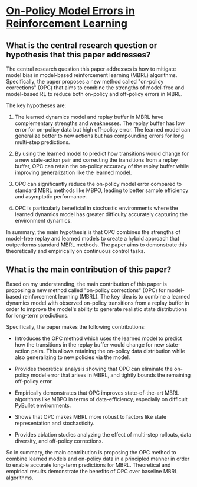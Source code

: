 # [On-Policy Model Errors in Reinforcement Learning](https://arxiv.org/abs/2110.07985v2)

## What is the central research question or hypothesis that this paper addresses?

 The central research question this paper addresses is how to mitigate model bias in model-based reinforcement learning (MBRL) algorithms. Specifically, the paper proposes a new method called "on-policy corrections" (OPC) that aims to combine the strengths of model-free and model-based RL to reduce both on-policy and off-policy errors in MBRL. 

The key hypotheses are:

1. The learned dynamics model and replay buffer in MBRL have complementary strengths and weaknesses. The replay buffer has low error for on-policy data but high off-policy error. The learned model can generalize better to new actions but has compounding errors for long multi-step predictions. 

2. By using the learned model to predict how transitions would change for a new state-action pair and correcting the transitions from a replay buffer, OPC can retain the on-policy accuracy of the replay buffer while improving generalization like the learned model.

3. OPC can significantly reduce the on-policy model error compared to standard MBRL methods like MBPO, leading to better sample efficiency and asymptotic performance.

4. OPC is particularly beneficial in stochastic environments where the learned dynamics model has greater difficulty accurately capturing the environment dynamics.

In summary, the main hypothesis is that OPC combines the strengths of model-free replay and learned models to create a hybrid approach that outperforms standard MBRL methods. The paper aims to demonstrate this theoretically and empirically on continuous control tasks.


## What is the main contribution of this paper?

 Based on my understanding, the main contribution of this paper is proposing a new method called "on-policy corrections" (OPC) for model-based reinforcement learning (MBRL). The key idea is to combine a learned dynamics model with observed on-policy transitions from a replay buffer in order to improve the model's ability to generate realistic state distributions for long-term predictions. 

Specifically, the paper makes the following contributions:

- Introduces the OPC method which uses the learned model to predict how the transitions in the replay buffer would change for new state-action pairs. This allows retaining the on-policy data distribution while also generalizing to new policies via the model.

- Provides theoretical analysis showing that OPC can eliminate the on-policy model error that arises in MBRL, and tightly bounds the remaining off-policy error.

- Empirically demonstrates that OPC improves state-of-the-art MBRL algorithms like MBPO in terms of data-efficiency, especially on difficult PyBullet environments.

- Shows that OPC makes MBRL more robust to factors like state representation and stochasticity.

- Provides ablation studies analyzing the effect of multi-step rollouts, data diversity, and off-policy corrections.

So in summary, the main contribution is proposing the OPC method to combine learned models and on-policy data in a principled manner in order to enable accurate long-term predictions for MBRL. Theoretical and empirical results demonstrate the benefits of OPC over baseline MBRL algorithms.
